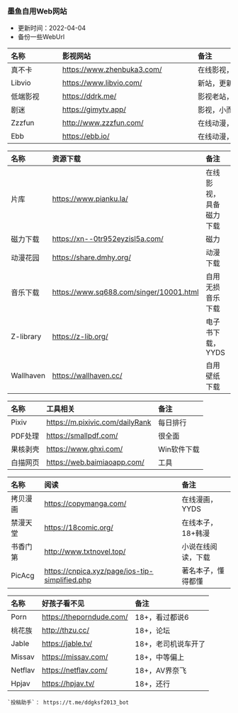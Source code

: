 ### 墨鱼自用Web网站
* 更新时间：2022-04-04
* 备份一些WebUrl



| <div style="width:100px">名称</div> | <div style="width:290px">影视网站</div> | <div style="width:400px">备注</div> |
| :----- | :----- | :----- |
| 真不卡 | https://www.zhenbuka3.com/ |  在线影视，没话说 |
| Libvio |   https://www.libvio.com/ |   新站，更新及时 | 
| 低端影视 |   https://ddrk.me/ | 影视老站，YYDS  | 
| 剧迷 |   https://gimytv.app/ | 影视，小而美  | 
| Zzzfun | http://www.zzzfun.com/ |  在线动漫，比较全面|
| Ebb | https://ebb.io/ | 在线动漫，可备用 |

| 名称 | 资源下载 | 备注 |
| :-- | :-- | :-- |
| 片库 | https://www.pianku.la/ | 在线影视，具备磁力下载 |
| 磁力下载|  https://xn--0tr952eyzisl5a.com/ | 磁力 |
| 动漫花园 |  https://share.dmhy.org/ | 动漫下载 |
| 音乐下载|  https://www.sq688.com/singer/10001.html | 自用无损音乐下载 |
| Z-library|  https://z-lib.org/ | 电子书下载，YYDS |
| Wallhaven |  https://wallhaven.cc/ |  自用壁纸下载 |

| 名称 | 工具相关 | 备注 |
| :-- | :-- | :-- |
| Pixiv |  https://m.pixivic.com/dailyRank | 每日排行 |
| PDF处理|  https://smallpdf.com/ | 很全面 |
| 果核剥壳|  https://www.ghxi.com/ | Win软件下载 |
| 白描网页 |  https://web.baimiaoapp.com/ | 工具 |

| 名称 | 阅读 | 备注 |
| :-- | :-- | :-- |
| 拷贝漫画 |  https://copymanga.com/ |  在线漫画，YYDS |
| 禁漫天堂|  https://18comic.org/ | 在线本子，18+韩漫 |
| 书香门第|  http://www.txtnovel.top/ |  小说在线阅读，下载 |
| PicAcg |  https://cnpica.xyz/page/ios-tip-simplified.php | 著名本子，懂得都懂 |

| 名称 | 好孩子看不见 | 备注 |
| :-- | :-- | :-- |
| Porn |  https://theporndude.com/ |  18+，看过都说6 |
| 桃花族 | http://thzu.cc/ | 18+，论坛 |
| Jable | https://jable.tv/ | 18+，老司机说车开了 |
| Missav | https://missav.com/ | 18+，中等偏上 |
| Netflav | https://netflav.com/ | 18+，AV界奈飞 |
| Hpjav | https://hpjav.tv/ | 18+，还行 |

```
`投稿助手`： https://t.me/ddgksf2013_bot
```
